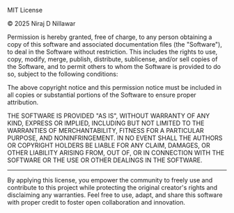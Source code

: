 MIT License

© 2025 Niraj D Nillawar

Permission is hereby granted, free of charge, to any person obtaining a copy
of this software and associated documentation files (the "Software"), to deal
in the Software without restriction. This includes the rights to use, copy,
modify, merge, publish, distribute, sublicense, and/or sell copies of the
Software, and to permit others to whom the Software is provided to do so,
subject to the following conditions:

The above copyright notice and this permission notice must be included in all
copies or substantial portions of the Software to ensure proper attribution.

THE SOFTWARE IS PROVIDED "AS IS", WITHOUT WARRANTY OF ANY KIND, EXPRESS OR
IMPLIED, INCLUDING BUT NOT LIMITED TO THE WARRANTIES OF MERCHANTABILITY,
FITNESS FOR A PARTICULAR PURPOSE, AND NONINFRINGEMENT. IN NO EVENT SHALL THE
AUTHORS OR COPYRIGHT HOLDERS BE LIABLE FOR ANY CLAIM, DAMAGES, OR OTHER
LIABILITY ARISING FROM, OUT OF, OR IN CONNECTION WITH THE SOFTWARE OR THE
USE OR OTHER DEALINGS IN THE SOFTWARE.

---

By applying this license, you empower the community to freely use and contribute
to this project while protecting the original creator's rights and disclaiming
any warranties. Feel free to use, adapt, and share this software with proper
credit to foster open collaboration and innovation.
